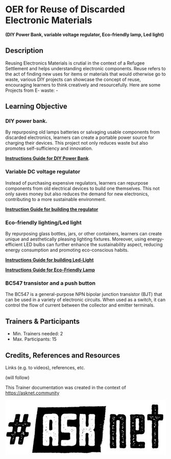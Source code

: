 # OER for Reuse of Discarded Electronic Materials
**(DIY Power Bank, variable voltage regulator, Eco-friendly lamp, Led light)**

## Description
Reusing Electronics Materials is crutial in the context of a Refugee Settlement and helps understanding electronic components.
Reuse refers to the act of finding new uses for items or materials that would otherwise go to waste, various DIY projects can showcase the concept of reuse, encouraging learners to think creatively and resourcefully. Here are some Projects from E- waste: -



## Learning Objective 
### DIY power bank.
By repurposing old lamps  batteries or salvaging usable components from discarded electronics, learners can create a portable power source for charging their devices. This project not only reduces waste but also promotes self-sufficiency and innovation.

[**Instructions Guide for DIY Power Bank**](DIY-Power-Bank.md).

### Variable DC voltage regulator
Instead of purchasing expensive regulators, learners can repurpose components from old electrical devices to build one themselves. This not only saves money but also reduces the demand for new electronics, contributing to a more sustainable environment.

[**Instruction Guide for building the regulator**](Guide-DC-Voltage-Regulator.md)


### Eco-friendly lighting/Led light 
By repurposing glass bottles, jars, or other containers, learners can create unique and aesthetically pleasing lighting fixtures. Moreover, using energy-efficient LED bulbs can further enhance the sustainability aspect, reducing energy consumption and promoting eco-conscious habits.

[**Instructions Guide for building Led-Light**](LED-LIGHT.md)

[**Instructions Guide for Eco-Friendly Lamp**](Eco-FriendlyLamp.md)

### BC547 transistor and a push button

The BC547 is a general-purpose NPN bipolar junction transistor (BJT) that can be used in a variety of electronic circuits. When used as a switch, it can control the flow of current between the collector and emitter terminals.




## Trainers & Participants
- Min. Trainers needed: 2
- Max. Participants: 15

## Credits, References and Resources  
Links (e.g. to videos), references, etc.

(will follow)
 

This Trainer documentation was created in the context of https://asknet.community

![ASKnet Logo](/images/asknet-logo.png)
